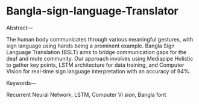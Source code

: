 # Bangla-sign-language-Translator
 Abstract— 
 
The human body communicates through
various meaningful gestures, with sign language using hands
being a prominent example. Bangla Sign Language Translation
(BSLT) aims to bridge communication gaps for the deaf and mute
community. Our approach involves using Mediapipe Holistic to
gather key points, LSTM architecture for data training, and
Computer Vision for real-time sign language interpretation with
an accuracy of 94%.

 Keywords—
 
Recurrent Neural Network, LSTM, Computer Vi
sion, Bangla font


